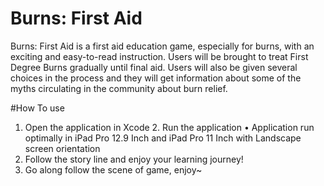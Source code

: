 # Burns: First Aid
Burns: First Aid is a first aid education game, especially for burns, with an exciting and easy-to-read instruction. Users will be brought to treat First Degree Burns gradually until final aid. Users will also be given several choices in the process and they will get information about some of the myths circulating in the community about burn relief.


#How To use
1. Open the application in Xcode 2. Run the application
• Application run optimally in iPad Pro 12.9 Inch and iPad Pro 11 Inch with Landscape screen orientation
4. Follow the story line and enjoy your learning journey!
5. Go along follow the scene of game, enjoy~